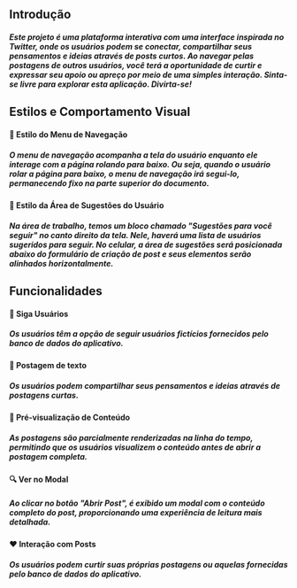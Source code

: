 ## Introdução

##### Este projeto é uma plataforma interativa com uma interface inspirada no Twitter, onde os usuários podem se conectar, compartilhar seus pensamentos e ideias através de posts curtos. Ao navegar pelas postagens de outros usuários, você terá a oportunidade de curtir e expressar seu apoio ou apreço por meio de uma simples interação. Sinta-se livre para explorar esta aplicação. Divirta-se! 

## Estilos e Comportamento Visual

#### 🎨 Estilo do Menu de Navegação

##### O menu de navegação acompanha a tela do usuário enquanto ele interage com a página rolando para baixo. Ou seja, quando o usuário rolar a página para baixo, o menu de navegação irá segui-lo, permanecendo fixo na parte superior do documento.

#### 🎨 Estilo da Área de Sugestões do Usuário

##### Na área de trabalho, temos um bloco chamado "Sugestões para você seguir" no canto direito da tela. Nele, haverá uma lista de usuários sugeridos para seguir. No celular, a área de sugestões será posicionada abaixo do formulário de criação de post e seus elementos serão alinhados horizontalmente.

## Funcionalidades

#### 👥 Siga Usuários
##### Os usuários têm a opção de seguir usuários fictícios fornecidos pelo banco de dados do aplicativo.

#### 📝 Postagem de texto
##### Os usuários podem compartilhar seus pensamentos e ideias através de postagens curtas.

#### 👀 Pré-visualização de Conteúdo
##### As postagens são parcialmente renderizadas na linha do tempo, permitindo que os usuários visualizem o conteúdo antes de abrir a postagem completa.

#### 🔍 Ver no Modal
##### Ao clicar no botão "Abrir Post", é exibido um modal com o conteúdo completo do post, proporcionando uma experiência de leitura mais detalhada.

#### ❤️ Interação com Posts
##### Os usuários podem curtir suas próprias postagens ou aquelas fornecidas pelo banco de dados do aplicativo.
